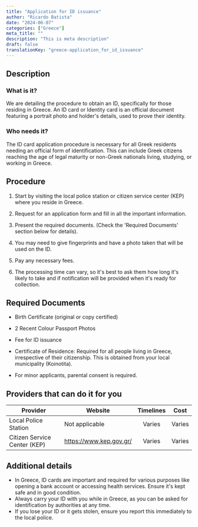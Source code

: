 ```yaml
---
title: "Application for ID issuance"
author: "Ricardo Batista"
date: "2024-06-07"
categories: ["Greece"]
meta_title: ""
description: "This is meta description"
draft: false
translationKey: "greece-application_for_id_issuance"
---
```


## Description
### What is it?
We are detailing the procedure to obtain an ID, specifically for those residing in Greece. An ID card or Identity card is an official document featuring a portrait photo and holder's details, used to prove their identity.
### Who needs it?
The ID card application procedure is necessary for all Greek residents needing an official form of identification. This can include Greek citizens reaching the age of legal maturity or non-Greek nationals living, studying, or working in Greece.

## Procedure

1. Start by visiting the local police station or citizen service center (KEP) where you reside in Greece.

2. Request for an application form and fill in all the important information.

3. Present the required documents. (Check the 'Required Documents' section below for details).

4. You may need to give fingerprints and have a photo taken that will be used on the ID.

5. Pay any necessary fees. 

6. The processing time can vary, so it's best to ask them how long it's likely to take and if notification will be provided when it's ready for collection. 

## Required Documents

- Birth Certificate (original or copy certified)

- 2 Recent Colour Passport Photos

- Fee for ID issuance

- Certificate of Residence: Required for all people living in Greece, irrespective of their citizenship. This is obtained from your local municipality (Koinotita). 

- For minor applicants, parental consent is required.

## Providers that can do it for you

| Provider        |     Website     |     Timelines    |       Cost      |
| --------------- | --------------- |  :-------------: | :-------------: |
| Local Police Station      |  Not applicable       |    Varies      |        Varies       |
| Citizen Service Center (KEP)      |  https://www.kep.gov.gr/       |     Varies       |        Varies       |

   ## Additional details
   - In Greece, ID cards are important and required for various purposes like opening a bank account or accessing health services. Ensure it's kept safe and in good condition.
   - Always carry your ID with you while in Greece, as you can be asked for identification by authorities at any time.
   - If you lose your ID or it gets stolen, ensure you report this immediately to the local police.